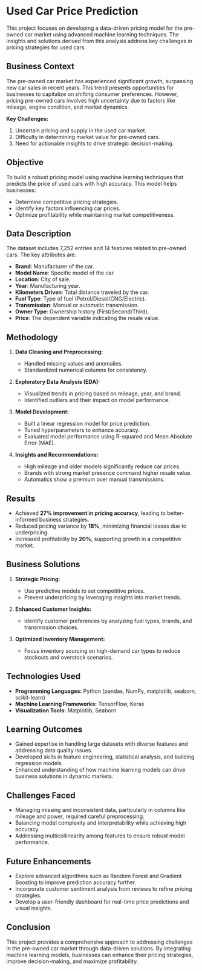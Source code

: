 # Used Car Price Prediction

This project focuses on developing a data-driven pricing model for the pre-owned car market using advanced machine learning techniques. The insights and solutions derived from this analysis address key challenges in pricing strategies for used cars.

## Business Context
The pre-owned car market has experienced significant growth, surpassing new car sales in recent years. This trend presents opportunities for businesses to capitalize on shifting consumer preferences. However, pricing pre-owned cars involves high uncertainty due to factors like mileage, engine condition, and market dynamics.

**Key Challenges:**
1. Uncertain pricing and supply in the used car market.
2. Difficulty in determining market value for pre-owned cars.
3. Need for actionable insights to drive strategic decision-making.

## Objective
To build a robust pricing model using machine learning techniques that predicts the price of used cars with high accuracy. This model helps businesses:
- Determine competitive pricing strategies.
- Identify key factors influencing car prices.
- Optimize profitability while maintaining market competitiveness.

## Data Description
The dataset includes 7,252 entries and 14 features related to pre-owned cars. The key attributes are:
- **Brand**: Manufacturer of the car.
- **Model Name**: Specific model of the car.
- **Location**: City of sale.
- **Year**: Manufacturing year.
- **Kilometers Driven**: Total distance traveled by the car.
- **Fuel Type**: Type of fuel (Petrol/Diesel/CNG/Electric).
- **Transmission**: Manual or automatic transmission.
- **Owner Type**: Ownership history (First/Second/Third).
- **Price**: The dependent variable indicating the resale value.

## Methodology
1. **Data Cleaning and Preprocessing:**
   - Handled missing values and anomalies.
   - Standardized numerical columns for consistency.

2. **Exploratory Data Analysis (EDA):**
   - Visualized trends in pricing based on mileage, year, and brand.
   - Identified outliers and their impact on model performance.

3. **Model Development:**
   - Built a linear regression model for price prediction.
   - Tuned hyperparameters to enhance accuracy.
   - Evaluated model performance using R-squared and Mean Absolute Error (MAE).

4. **Insights and Recommendations:**
   - High mileage and older models significantly reduce car prices.
   - Brands with strong market presence command higher resale value.
   - Automatics show a premium over manual transmissions.

## Results
- Achieved **27% improvement in pricing accuracy**, leading to better-informed business strategies.
- Reduced pricing variance by **18%**, minimizing financial losses due to underpricing.
- Increased profitability by **20%**, supporting growth in a competitive market.

## Business Solutions
1. **Strategic Pricing:**
   - Use predictive models to set competitive prices.
   - Prevent underpricing by leveraging insights into market trends.

2. **Enhanced Customer Insights:**
   - Identify customer preferences by analyzing fuel types, brands, and transmission choices.

3. **Optimized Inventory Management:**
   - Focus inventory sourcing on high-demand car types to reduce stockouts and overstock scenarios.

## Technologies Used
- **Programming Languages:** Python (pandas, NumPy, matplotlib, seaborn, scikit-learn)
- **Machine Learning Frameworks:** TensorFlow, Keras
- **Visualization Tools:** Matplotlib, Seaborn

## Learning Outcomes
- Gained expertise in handling large datasets with diverse features and addressing data quality issues.
- Developed skills in feature engineering, statistical analysis, and building regression models.
- Enhanced understanding of how machine learning models can drive business solutions in dynamic markets.

## Challenges Faced
- Managing missing and inconsistent data, particularly in columns like mileage and power, required careful preprocessing.
- Balancing model complexity and interpretability while achieving high accuracy.
- Addressing multicollinearity among features to ensure robust model performance.

## Future Enhancements
- Explore advanced algorithms such as Random Forest and Gradient Boosting to improve prediction accuracy further.
- Incorporate customer sentiment analysis from reviews to refine pricing strategies.
- Develop a user-friendly dashboard for real-time price predictions and visual insights.

## Conclusion
This project provides a comprehensive approach to addressing challenges in the pre-owned car market through data-driven solutions. By integrating machine learning models, businesses can enhance their pricing strategies, improve decision-making, and maximize profitability.


